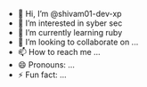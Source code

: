 - 👋 Hi, I’m @shivam01-dev-xp
- 👀 I’m interested in syber sec 
- 🌱 I’m currently learning ruby 
- 💞️ I’m looking to collaborate on ...
- 📫 How to reach me ...
- 😄 Pronouns: ...
- ⚡ Fun fact: ...

<!---
shivam01-dev-xp/shivam01-dev-xp is a ✨ special ✨ repository because its `README.md` (this file) appears on your GitHub profile.
You can click the Preview link to take a look at your changes.
--->
